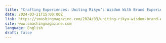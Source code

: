 ```yaml
---
title: "Crafting Experiences: Uniting Rikyu’s Wisdom With Brand Experience Principles"
date: 2024-03-21T15:00:00Z
link: https://smashingmagazine.com/2024/03/uniting-rikyu-wisdom-brand-experience-principles/?utm_medium=RSS&utm_source=news.12bit.vn
site: www.smashingmagazine.com
language: English
draft: false
---
```

